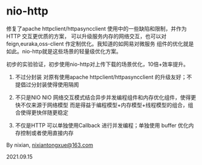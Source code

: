 # nio-http

修复了apache httpclient/httpasyncclient 使用中的一些缺陷和限制，并作为HTTP 交互更优质的方案，
可以升级服务内存的网络交互，也可以对feign,euraka,oss-client 作定制优化。我知道的如网易对微服务
组件的优化就是如此。nio-http就是这些场景的轻量级优化方案。

初步的实验验证，初步使用nio-http对上传下载的场景优化，10倍+效率提升。

1. 不过分封装
	对原有使用apache httpclient/httpasyncclient 的升级友好；不提倡过分封装使得使用隔阂	


2. 不只是NIO 
	NIO 网络交互模式结合异步并发编程组件和内存优化组件，使得更快不仅来源于网络模型
	而是得益于编程模型+内存模型+线程模型的组合，组合使得更快伴随更稳定
	

3. 不仅是HTTP
	可以单独使用Callback 进行并发编程；单独使用 buffer 优化内存控制或者使用直接内存
	
	
By nixian, nixiantongxue@163.com

2021.09.15
	
	